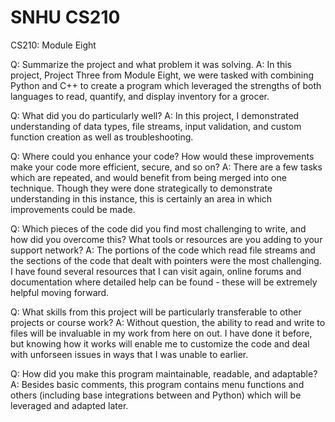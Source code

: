 # SNHU CS210
CS210: Module Eight

Q: Summarize the project and what problem it was solving.
A: In this project, Project Three from Module Eight, we were tasked with combining Python and C++ to create a program which leveraged the strengths of both languages to read, quantify, and display inventory for a grocer.

Q: What did you do particularly well?
A: In this project, I demonstrated understanding of data types, file streams, input validation, and custom function creation as well as troubleshooting.

Q: Where could you enhance your code? How would these improvements make your code more efficient, secure, and so on?
A: There are a few tasks which are repeated, and would benefit from being merged into one technique. Though they were done strategically to demonstrate understanding in this instance, this is certainly an area in which improvements could be made.

Q: Which pieces of the code did you find most challenging to write, and how did you overcome this? What tools or resources are you adding to your support network?
A: The portions of the code which read file streams and the sections of the code that dealt with pointers were the most challenging. I have found several resources that I can visit again, online forums and documentation where detailed help can be found - these will be extremely helpful moving forward.

Q: What skills from this project will be particularly transferable to other projects or course work?
A: Without question, the ability to read and write to files will be invaluable in my work from here on out. I have done it before, but knowing how it works will enable me to customize the code and deal with unforseen issues in ways that I was unable to earlier.

Q: How did you make this program maintainable, readable, and adaptable?
A: Besides basic comments, this program contains menu functions and others (including base integrations between and Python) which will be leveraged and adapted later.

